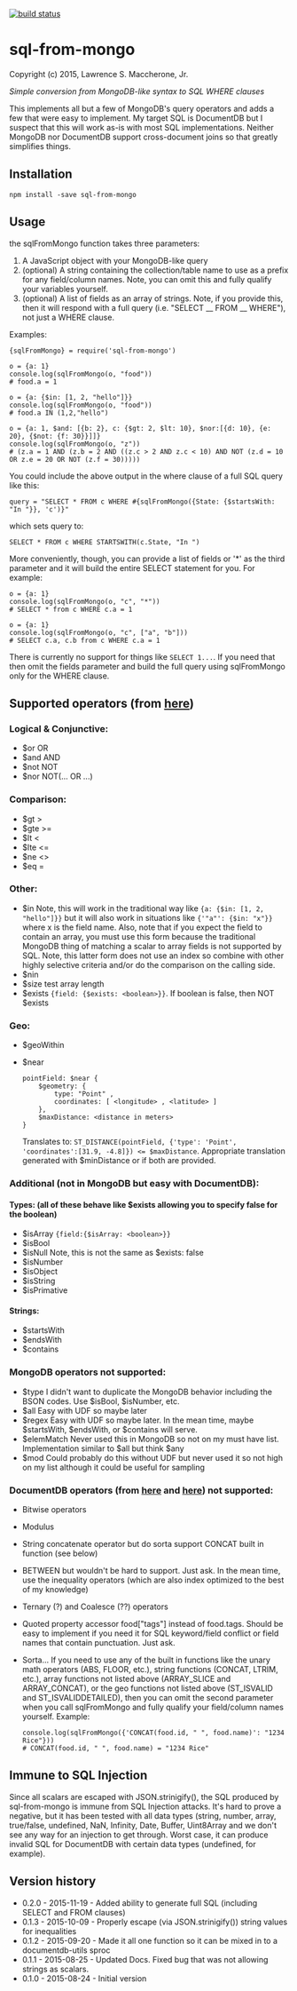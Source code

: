 [![build status](https://secure.travis-ci.org/lmaccherone/sql-from-mongo.svg)](http://travis-ci.org/lmaccherone/sql-from-mongo)
# sql-from-mongo #

Copyright (c) 2015, Lawrence S. Maccherone, Jr.

_Simple conversion from MongoDB-like syntax to SQL WHERE clauses_

This implements all but a few of MongoDB's query operators and adds a few that were easy to implement. My target SQL is DocumentDB but I suspect that this will work as-is with most SQL implementations. Neither MongoDB nor DocumentDB support cross-document joins so that greatly simplifies things.

## Installation

    npm install -save sql-from-mongo

## Usage

the sqlFromMongo function takes three parameters:

1. A JavaScript object with your MongoDB-like query
2. (optional) A string containing the collection/table name to use as a prefix for any 
   field/column names. Note, you can omit this and fully qualify your variables yourself.
3. (optional) A list of fields as an array of strings. Note, if you provide this, then it will respond with a full
   query (i.e. "SELECT __ FROM __ WHERE"), not just a WHERE clause.

Examples:
   
    {sqlFromMongo} = require('sql-from-mongo')
    
    o = {a: 1}
    console.log(sqlFromMongo(o, "food"))
    # food.a = 1
    
    o = {a: {$in: [1, 2, "hello"]}}
    console.log(sqlFromMongo(o, "food"))
    # food.a IN (1,2,"hello")

    o = {a: 1, $and: [{b: 2}, c: {$gt: 2, $lt: 10}, $nor:[{d: 10}, {e: 20}, {$not: {f: 30}}]]}
    console.log(sqlFromMongo(o, "z"))
    # (z.a = 1 AND (z.b = 2 AND ((z.c > 2 AND z.c < 10) AND NOT (z.d = 10 OR z.e = 20 OR NOT (z.f = 30)))))
    
You could include the above output in the where clause of a full SQL query like this:

    query = "SELECT * FROM c WHERE #{sqlFromMongo({State: {$startsWith: "In "}}, 'c')}"
    
which sets query to:

    SELECT * FROM c WHERE STARTSWITH(c.State, "In ")
    
More conveniently, though, you can provide a list of fields or '*' as the third parameter and it will build the entire
SELECT statement for you. For example:

    o = {a: 1}
    console.log(sqlFromMongo(o, "c", "*"))
    # SELECT * from c WHERE c.a = 1
    
    o = {a: 1}
    console.log(sqlFromMongo(o, "c", ["a", "b"]))
    # SELECT c.a, c.b from c WHERE c.a = 1
    
There is currently no support for things like `SELECT 1...`. If you need that then omit the fields parameter and build
the full query using sqlFromMongo only for the WHERE clause.
    
## Supported operators (from [here](http://docs.mongodb.org/manual/reference/operator/query/))

### Logical & Conjunctive:

  * $or OR
  * $and AND
  * $not NOT
  * $nor NOT(... OR ...)

### Comparison:

  * $gt >
  * $gte >=
  * $lt <
  * $lte <=
  * $ne <>
  * $eq =

### Other:

  * $in Note, this will work in the traditional way like `{a: {$in: [1, 2, "hello"]}}` but it
    will also work in situations like `{'"a"': {$in: "x"}}` where x is the field name. Also,
    note that if you expect the field to contain an array, you must use this form because the
    traditional MongoDB thing of matching a scalar to array fields is not supported by SQL.
    Note, this latter form does not use an index so combine with other highly selective
    criteria and/or do the comparison on the calling side.
  * $nin
  * $size test array length
  * $exists `{field: {$exists: <boolean>}}`. If boolean is false, then NOT $exists

### Geo:

  * $geoWithin
  * $near 
  
        pointField: $near {
            $geometry: {
                type: "Point" ,
                coordinates: [ <longitude> , <latitude> ]
            },
            $maxDistance: <distance in meters>
        }

    Translates to: `ST_DISTANCE(pointField, {'type': 'Point', 'coordinates':[31.9, -4.8]}) <= $maxDistance`.
    Appropriate translation generated with $minDistance or if both are provided.

### Additional (not in MongoDB but easy with DocumentDB):

#### Types: (all of these behave like $exists allowing you to specify false for the boolean)

  * $isArray `{field:{$isArray: <boolean>}}`
  * $isBool
  * $isNull Note, this is not the same as $exists: false
  * $isNumber
  * $isObject
  * $isString
  * $isPrimative
  
#### Strings: 

  * $startsWith
  * $endsWith
  * $contains

### MongoDB operators not supported:
  * $type I didn't want to duplicate the MongoDB behavior including the BSON codes. Use
    $isBool, $isNumber, etc.
  * $all Easy with UDF so maybe later
  * $regex Easy with UDF so maybe later. In the mean time, maybe $startsWith, $endsWith, or 
    $contains will serve.
  * $elemMatch Never used this in MongoDB so not on my must have list. Implementation similar
    to $all but think $any
  * $mod Could probably do this without UDF but never used it so not high on my list although
    it could be useful for sampling
    
### DocumentDB operators (from [here](https://azure.microsoft.com/en-us/documentation/articles/documentdb-sql-query/#where-clause) and [here](https://azure.microsoft.com/en-us/documentation/articles/documentdb-sql-query/#built-in-functions)) not supported:
  * Bitwise operators
  * Modulus
  * String concatenate operator but do sorta support CONCAT built in function (see below)
  * BETWEEN but wouldn't be hard to support. Just ask. In the mean time, use the inequality 
    operators (which are also index optimized to the best of my knowledge)
  * Ternary (?) and Coalesce (??) operators
  * Quoted property accessor food["tags"] instead of food.tags. Should be easy to implement if 
    you need it for SQL keyword/field conflict or field names that contain punctuation. Just
    ask.
  * Sorta... If you need to use any of the built in functions like the unary math operators 
    (ABS, FLOOR, etc.), string functions (CONCAT, LTRIM, etc.), array functions not listed
    above (ARRAY_SLICE and ARRAY_CONCAT), or the geo functions not listed above (ST_ISVALID
    and ST_ISVALIDDETAILED), then you can omit the second parameter when you call sqlFromMongo 
    and fully qualify your field/column names yourself. Example: 
    
        console.log(sqlFromMongo({'CONCAT(food.id, " ", food.name)': "1234 Rice"}))
        # CONCAT(food.id, " ", food.name) = "1234 Rice"
        
## Immune to SQL Injection

Since all scalars are escaped with JSON.strinigify(), the SQL produced by sql-from-mongo is immune from SQL Injection
attacks. It's hard to prove a negative, but it has been tested with all data types (string, number, array, true/false,
undefined, NaN, Infinity, Date, Buffer, Uint8Array and we don't see any way for an injection to get through. 
Worst case, it can produce invalid SQL for DocumentDB with certain data types (undefined, for example).
        
## Version history
 
 * 0.2.0 - 2015-11-19 - Added ability to generate full SQL (including SELECT and FROM clauses)
 * 0.1.3 - 2015-10-09 - Properly escape (via JSON.strinigify()) string values for inequalities
 * 0.1.2 - 2015-09-20 - Made it all one function so it can be mixed in to a documentdb-utils sproc
 * 0.1.1 - 2015-08-25 - Updated Docs. Fixed bug that was not allowing strings as scalars.
 * 0.1.0 - 2015-08-24 - Initial version